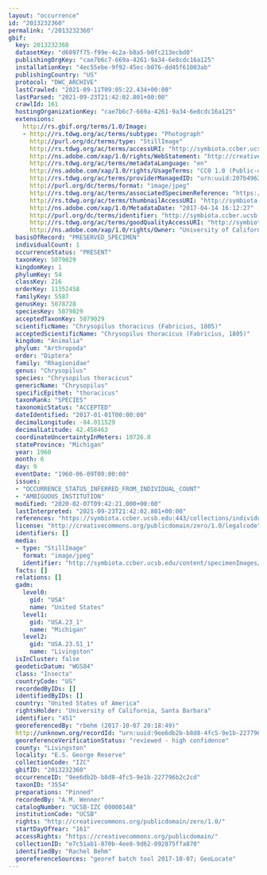 ```yaml
---
layout: "occurrence"
id: "2013232360"
permalink: "/2013232360"
gbif:
  key: 2013232360
  datasetKey: "d6097f75-f99e-4c2a-b8a5-b0fc213ecbd0"
  publishingOrgKey: "cae7b6c7-669a-4261-9a34-6e8cdc16a125"
  installationKey: "4ec55ebe-9f92-45ec-b076-dd45f61003ab"
  publishingCountry: "US"
  protocol: "DWC_ARCHIVE"
  lastCrawled: "2021-09-11T09:05:22.434+00:00"
  lastParsed: "2021-09-23T21:42:02.801+00:00"
  crawlId: 161
  hostingOrganizationKey: "cae7b6c7-669a-4261-9a34-6e8cdc16a125"
  extensions:
    http://rs.gbif.org/terms/1.0/Image:
    - http://rs.tdwg.org/ac/terms/subtype: "Photograph"
      http://purl.org/dc/terms/type: "StillImage"
      http://rs.tdwg.org/ac/terms/accessURI: "http://symbiota.ccber.ucsb.edu/content/specimenImages/UCSB_IZC/UCSB-IZC00000/UCSB-IZC_00000148_1492211547_lg.jpg"
      http://ns.adobe.com/xap/1.0/rights/WebStatement: "http://creativecommons.org/publicdomain/zero/1.0/"
      http://rs.tdwg.org/ac/terms/metadataLanguage: "en"
      http://ns.adobe.com/xap/1.0/rights/UsageTerms: "CC0 1.0 (Public-domain)"
      http://rs.tdwg.org/ac/terms/providerManagedID: "urn:uuid:207b4962-b4aa-4d26-8167-4bdcdfa80ee1"
      http://purl.org/dc/terms/format: "image/jpeg"
      http://rs.tdwg.org/ac/terms/associatedSpecimenReference: "https://symbiota.ccber.ucsb.edu:443/collections/individual/index.php?occid=451"
      http://rs.tdwg.org/ac/terms/thumbnailAccessURI: "http://symbiota.ccber.ucsb.edu/content/specimenImages/UCSB_IZC/UCSB-IZC00000/UCSB-IZC_00000148_1492211547_tn.jpg"
      http://ns.adobe.com/xap/1.0/MetadataDate: "2017-04-14 16:12:27"
      http://purl.org/dc/terms/identifier: "http://symbiota.ccber.ucsb.edu/content/specimenImages/UCSB_IZC/UCSB-IZC00000/UCSB-IZC_00000148_1492211547_lg.jpg"
      http://rs.tdwg.org/ac/terms/goodQualityAccessURI: "http://symbiota.ccber.ucsb.edu/content/specimenImages/UCSB_IZC/UCSB-IZC00000/UCSB-IZC_00000148_1492211547.jpg"
      http://ns.adobe.com/xap/1.0/rights/Owner: "University of California, Santa Barbara"
  basisOfRecord: "PRESERVED_SPECIMEN"
  individualCount: 1
  occurrenceStatus: "PRESENT"
  taxonKey: 5079029
  kingdomKey: 1
  phylumKey: 54
  classKey: 216
  orderKey: 11352458
  familyKey: 5587
  genusKey: 5078728
  speciesKey: 5079029
  acceptedTaxonKey: 5079029
  scientificName: "Chrysopilus thoracicus (Fabricius, 1805)"
  acceptedScientificName: "Chrysopilus thoracicus (Fabricius, 1805)"
  kingdom: "Animalia"
  phylum: "Arthropoda"
  order: "Diptera"
  family: "Rhagionidae"
  genus: "Chrysopilus"
  species: "Chrysopilus thoracicus"
  genericName: "Chrysopilus"
  specificEpithet: "thoracicus"
  taxonRank: "SPECIES"
  taxonomicStatus: "ACCEPTED"
  dateIdentified: "2017-01-01T00:00:00"
  decimalLongitude: -84.011529
  decimalLatitude: 42.458463
  coordinateUncertaintyInMeters: 10726.0
  stateProvince: "Michigan"
  year: 1960
  month: 6
  day: 9
  eventDate: "1960-06-09T00:00:00"
  issues:
  - "OCCURRENCE_STATUS_INFERRED_FROM_INDIVIDUAL_COUNT"
  - "AMBIGUOUS_INSTITUTION"
  modified: "2020-02-07T09:42:21.000+00:00"
  lastInterpreted: "2021-09-23T21:42:02.801+00:00"
  references: "https://symbiota.ccber.ucsb.edu:443/collections/individual/index.php?occid=451"
  license: "http://creativecommons.org/publicdomain/zero/1.0/legalcode"
  identifiers: []
  media:
  - type: "StillImage"
    format: "image/jpeg"
    identifier: "http://symbiota.ccber.ucsb.edu/content/specimenImages/UCSB_IZC/UCSB-IZC00000/UCSB-IZC_00000148_1492211547_lg.jpg"
  facts: []
  relations: []
  gadm:
    level0:
      gid: "USA"
      name: "United States"
    level1:
      gid: "USA.23_1"
      name: "Michigan"
    level2:
      gid: "USA.23.51_1"
      name: "Livingston"
  isInCluster: false
  geodeticDatum: "WGS84"
  class: "Insecta"
  countryCode: "US"
  recordedByIDs: []
  identifiedByIDs: []
  country: "United States of America"
  rightsHolder: "University of California, Santa Barbara"
  identifier: "451"
  georeferencedBy: "rbehm (2017-10-07 20:18:49)"
  http://unknown.org/recordId: "urn:uuid:9ee6db2b-b8d8-4fc5-9e1b-227796b2c2cd"
  georeferenceVerificationStatus: "reviewed - high confidence"
  county: "Livingston"
  locality: "E.S. George Reserve"
  collectionCode: "IZC"
  gbifID: "2013232360"
  occurrenceID: "9ee6db2b-b8d8-4fc5-9e1b-227796b2c2cd"
  taxonID: "3554"
  preparations: "Pinned"
  recordedBy: "A.M. Wenner"
  catalogNumber: "UCSB-IZC 00000148"
  institutionCode: "UCSB"
  rights: "http://creativecommons.org/publicdomain/zero/1.0/"
  startDayOfYear: "161"
  accessRights: "https://creativecommons.org/publicdomain/"
  collectionID: "e7c51ab1-870b-4ee8-9d62-092875ffa870"
  identifiedBy: "Rachel Behm"
  georeferenceSources: "georef batch tool 2017-10-07; GeoLocate"
---
```

